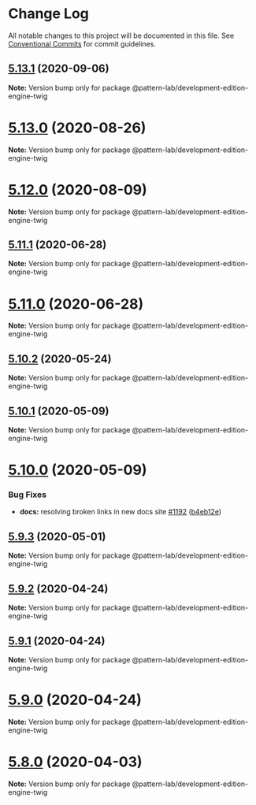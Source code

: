 # Change Log

All notable changes to this project will be documented in this file.
See [Conventional Commits](https://conventionalcommits.org) for commit guidelines.

## [5.13.1](https://github.com/pattern-lab/patternlab-node/compare/v5.13.0...v5.13.1) (2020-09-06)

**Note:** Version bump only for package @pattern-lab/development-edition-engine-twig






# [5.13.0](https://github.com/pattern-lab/patternlab-node/compare/v5.12.0...v5.13.0) (2020-08-26)

**Note:** Version bump only for package @pattern-lab/development-edition-engine-twig






# [5.12.0](https://github.com/pattern-lab/patternlab-node/compare/v5.11.1...v5.12.0) (2020-08-09)

**Note:** Version bump only for package @pattern-lab/development-edition-engine-twig





## [5.11.1](https://github.com/pattern-lab/patternlab-node/compare/v5.10.2...v5.11.1) (2020-06-28)

**Note:** Version bump only for package @pattern-lab/development-edition-engine-twig





# [5.11.0](https://github.com/pattern-lab/patternlab-node/compare/v5.10.2...v5.11.0) (2020-06-28)

**Note:** Version bump only for package @pattern-lab/development-edition-engine-twig





## [5.10.2](https://github.com/pattern-lab/patternlab-node/compare/v5.10.1...v5.10.2) (2020-05-24)

**Note:** Version bump only for package @pattern-lab/development-edition-engine-twig





## [5.10.1](https://github.com/pattern-lab/patternlab-node/compare/v5.10.0...v5.10.1) (2020-05-09)

**Note:** Version bump only for package @pattern-lab/development-edition-engine-twig





# [5.10.0](https://github.com/pattern-lab/patternlab-node/compare/v5.9.3...v5.10.0) (2020-05-09)


### Bug Fixes

* **docs:** resolving broken links in new docs site [#1192](https://github.com/pattern-lab/patternlab-node/issues/1192) ([b4eb12e](https://github.com/pattern-lab/patternlab-node/commit/b4eb12e68ceb402964a7e303610e5b0c008876ba))





## [5.9.3](https://github.com/pattern-lab/patternlab-node/compare/v5.9.2...v5.9.3) (2020-05-01)

**Note:** Version bump only for package @pattern-lab/development-edition-engine-twig





## [5.9.2](https://github.com/pattern-lab/patternlab-node/compare/v5.9.1...v5.9.2) (2020-04-24)

**Note:** Version bump only for package @pattern-lab/development-edition-engine-twig





## [5.9.1](https://github.com/pattern-lab/patternlab-node/compare/v5.9.0...v5.9.1) (2020-04-24)

**Note:** Version bump only for package @pattern-lab/development-edition-engine-twig





# [5.9.0](https://github.com/pattern-lab/patternlab-node/compare/v5.8.0...v5.9.0) (2020-04-24)

**Note:** Version bump only for package @pattern-lab/development-edition-engine-twig





# [5.8.0](https://github.com/pattern-lab/patternlab-node/compare/v5.7.2...v5.8.0) (2020-04-03)

**Note:** Version bump only for package @pattern-lab/development-edition-engine-twig
